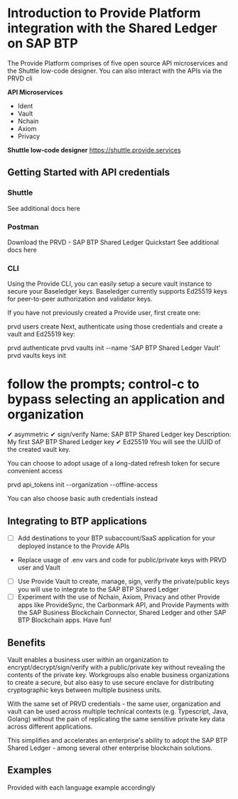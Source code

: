 # Introduction to Provide Platform integration with the Shared Ledger on SAP BTP

The Provide Platform comprises of five open source API microservices and the Shuttle low-code designer. You can also interact with the APIs via the PRVD cli

<b>API Microservices</b>
- Ident
- Vault
- Nchain
- Axiom
- Privacy

<b>Shuttle low-code designer</b>
https://shuttle.provide.services

## Getting Started with API credentials

### Shuttle
See additional docs here

### Postman

Download the PRVD - SAP BTP Shared Ledger Quickstart
See additional docs here

### CLI
Using the Provide CLI, you can easily setup a secure vault instance to secure your Baseledger keys. Baseledger currently supports Ed25519 keys for peer-to-peer authorization and validator keys.

If you have not previously created a Provide user, first create one:

prvd users create
Next, authenticate using those credentials and create a vault and Ed25519 key:

prvd authenticate
prvd vaults init --name 'SAP BTP Shared Ledger Vault'
prvd vaults keys init

# follow the prompts; control-c to bypass selecting an application and organization

✔ asymmetric
✔ sign/verify
Name:  SAP BTP Shared Ledger key
Description: My first SAP BTP Shared Ledger key
✔ Ed25519
You will see the UUID of the created vault key.

You can choose to adopt usage of a long-dated refresh token for secure convenient access

prvd api_tokens init --organization <org uuid> --offline-access

You can also choose basic auth credentials instead

## Integrating to BTP applications

-[ ] Add destinations to your BTP subaccount/SaaS application for your deployed instance to the Provide APIs
- Replace usage of .env vars and code for public/private keys with PRVD user and Vault
-[ ] Use Provide Vault to create, manage, sign, verify the private/public keys you will use to integrate to the SAP BTP Shared Ledger
-[ ] Experiment with the use of Nchain, Axiom, Privacy and other Provide apps like ProvideSync, the Carbonmark API, and Provide Payments with the SAP Business Blockchain Connector, Shared Ledger and other SAP BTP Blockchain apps. Have fun!

## Benefits

Vault enables a business user within an organization to encrypt/decrypt/sign/verify with a public/private key without revealing the contents of the private key. Workgroups also enable business organizations to create a secure, but also easy to use secure enclave for distributing cryptographic keys between multiple business units.

With the same set of PRVD credentials - the same user, organization and vault can be used across multiple technical contexts (e.g. Typescript, Java, Golang) without the pain of replicating the same sensitive private key data across different applications. 

This simplifies and accelerates an enterprise's ability to adopt the SAP BTP Shared Ledger - among several other enterprise blockchain solutions.

## Examples

Provided with each language example accordingly